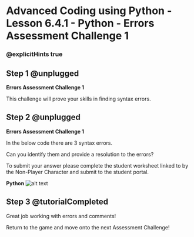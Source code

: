 # Advanced Coding using Python - Lesson 6.4.1 - Python - Errors Assessment Challenge 1

### @explicitHints true

## Step 1 @unplugged
**Errors Assessment Challenge 1**

This challenge will prove your skills in finding syntax errors.

## Step 2 @unplugged
**Errors Assessment Challenge 1**

In the below code there are 3 syntax errors.

Can you identify them and provide a resolution to the errors?

To submit your answer please complete the student worksheet linked to by the Non-Player Character and submit to the student portal.

**Python**
![alt text](https://advancedpyv3.codingcredentials.com/Lesson6/6.4.1/images/1.jpg?raw=true "Python")

## Step 3 @tutorialCompleted
Great job working with errors and comments!

Return to the game and move onto the next Assessment Challenge!